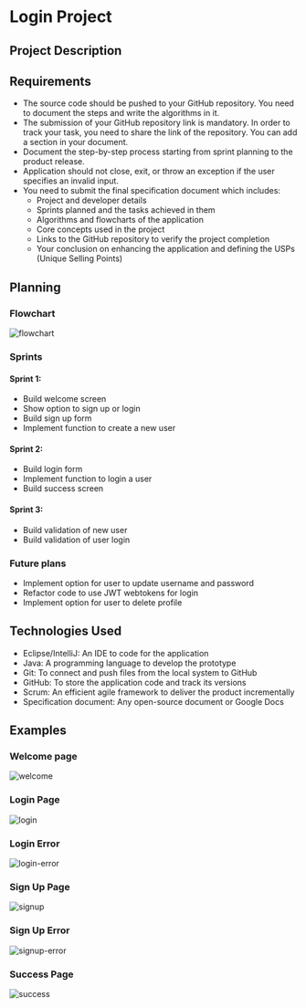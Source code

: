 # Login Project

## Project Description

## Requirements

- The source code should be pushed to your GitHub repository. You need to document the steps and write the algorithms in it.
- The submission of your GitHub repository link is mandatory. In order to track your task, you need to share the link of the repository. You can add a section in your document.
- Document the step-by-step process starting from sprint planning to the product release.
- Application should not close, exit, or throw an exception if the user specifies an invalid input.
- You need to submit the final specification document which includes:
  - Project and developer details
  - Sprints planned and the tasks achieved in them
  - Algorithms and flowcharts of the application
  - Core concepts used in the project
  - Links to the GitHub repository to verify the project completion
  - Your conclusion on enhancing the application and defining the USPs (Unique Selling Points)

## Planning

### Flowchart

![flowchart](https://user-images.githubusercontent.com/58124052/106207984-3f470e80-6188-11eb-9296-145df835a55c.png)

### Sprints

#### Sprint 1:

- Build welcome screen
- Show option to sign up or login
- Build sign up form
- Implement function to create a new user

#### Sprint 2:

- Build login form
- Implement function to login a user
- Build success screen

#### Sprint 3:

- Build validation of new user
- Build validation of user login

### Future plans

- Implement option for user to update username and password
- Refactor code to use JWT webtokens for login
- Implement option for user to delete profile

## Technologies Used

- Eclipse/IntelliJ: An IDE to code for the application
- Java: A programming language to develop the prototype
- Git: To connect and push files from the local system to GitHub
- GitHub: To store the application code and track its versions
- Scrum: An efficient agile framework to deliver the product incrementally
- Specification document: Any open-source document or Google Docs

## Examples

### Welcome page

![welcome](https://user-images.githubusercontent.com/58124052/106193459-2849f180-6173-11eb-8055-16de1dc90b6a.png)

### Login Page

![login](https://user-images.githubusercontent.com/58124052/106193453-2718c480-6173-11eb-816c-5ce76f6f130f.png)

### Login Error

![login-error](https://user-images.githubusercontent.com/58124052/106193451-2718c480-6173-11eb-879b-d0de97f602f6.png)

### Sign Up Page

![signup](https://user-images.githubusercontent.com/58124052/106193456-27b15b00-6173-11eb-8654-dd1496c49181.png)

### Sign Up Error

![signup-error](https://user-images.githubusercontent.com/58124052/106193454-27b15b00-6173-11eb-9ac2-8d651c906cc9.png)

### Success Page

![success](https://user-images.githubusercontent.com/58124052/106193671-7232d780-6173-11eb-9057-acb6376c6247.png)

